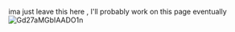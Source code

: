 ima just leave this here , I'll probably work on this page eventually 
![Gd27aMGbIAADO1n](https://github.com/user-attachments/assets/95fe2359-87e8-4c4f-8bd2-0a5a7a34f26c)


<!---
ELECTRICDREAMZ/ELECTRICDREAMZ is a ✨ special ✨ repository because its `README.md` (this file) appears on your GitHub profile.
You can click the Preview link to take a look at your changes.
--->
